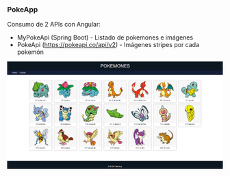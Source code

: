 ### PokeApp

Consumo de 2 APIs con Angular: 
- MyPokeApi (Spring Boot) - Listado de pokemones e imágenes
- PokeApi (https://pokeapi.co/api/v2) - Imágenes stripes por cada pokemón

![Portada](src/assets/Portada.PNG)
